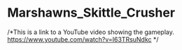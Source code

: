 # Marshawns_Skittle_Crusher

/*This is a link to a YouTube video showing the gameplay.
  https://www.youtube.com/watch?v=I63TRsuNdkc
*/

